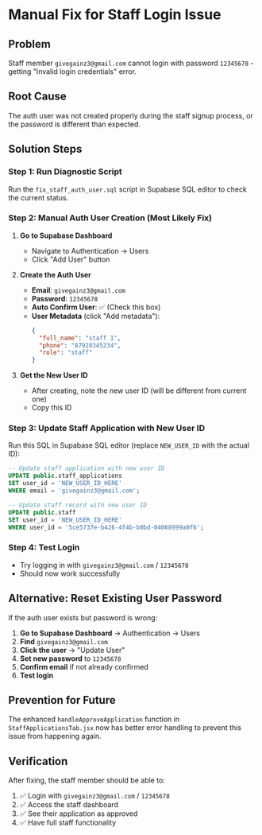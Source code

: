 # Manual Fix for Staff Login Issue

## Problem
Staff member `givegainz3@gmail.com` cannot login with password `12345678` - getting "Invalid login credentials" error.

## Root Cause
The auth user was not created properly during the staff signup process, or the password is different than expected.

## Solution Steps

### Step 1: Run Diagnostic Script
Run the `fix_staff_auth_user.sql` script in Supabase SQL editor to check the current status.

### Step 2: Manual Auth User Creation (Most Likely Fix)

1. **Go to Supabase Dashboard**
   - Navigate to Authentication → Users
   - Click "Add User" button

2. **Create the Auth User**
   - **Email**: `givegainz3@gmail.com`
   - **Password**: `12345678`
   - **Auto Confirm User**: ✅ (Check this box)
   - **User Metadata** (click "Add metadata"):
     ```json
     {
       "full_name": "staff 1",
       "phone": "87928345234",
       "role": "staff"
     }
     ```

3. **Get the New User ID**
   - After creating, note the new user ID (will be different from current one)
   - Copy this ID

### Step 3: Update Staff Application with New User ID

Run this SQL in Supabase SQL editor (replace `NEW_USER_ID` with the actual ID):

```sql
-- Update staff application with new user ID
UPDATE public.staff_applications 
SET user_id = 'NEW_USER_ID_HERE'
WHERE email = 'givegainz3@gmail.com';

-- Update staff record with new user ID
UPDATE public.staff 
SET user_id = 'NEW_USER_ID_HERE'
WHERE user_id = '5ce5737e-b426-4f4b-b0bd-04068999a0f6';
```

### Step 4: Test Login
- Try logging in with `givegainz3@gmail.com` / `12345678`
- Should now work successfully

## Alternative: Reset Existing User Password

If the auth user exists but password is wrong:

1. **Go to Supabase Dashboard** → Authentication → Users
2. **Find** `givegainz3@gmail.com`
3. **Click the user** → "Update User"
4. **Set new password** to `12345678`
5. **Confirm email** if not already confirmed
6. **Test login**

## Prevention for Future

The enhanced `handleApproveApplication` function in `StaffApplicationsTab.jsx` now has better error handling to prevent this issue from happening again.

## Verification

After fixing, the staff member should be able to:
1. ✅ Login with `givegainz3@gmail.com` / `12345678`
2. ✅ Access the staff dashboard
3. ✅ See their application as approved
4. ✅ Have full staff functionality
